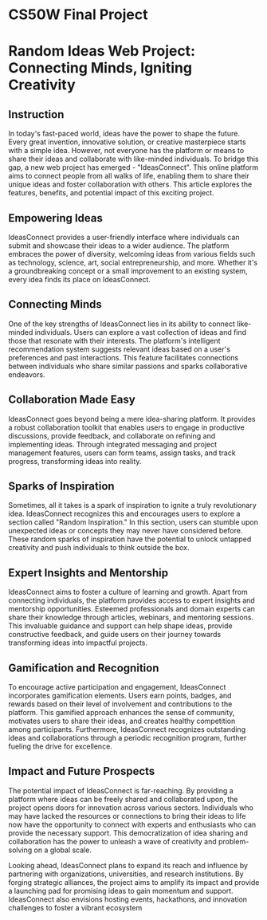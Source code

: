# CS50W Final Project

# Random Ideas Web Project: Connecting Minds, Igniting Creativity

## Instruction

In today's fast-paced world, ideas have the power to shape the future. Every great invention, innovative solution, or creative masterpiece starts with a simple idea. However, not everyone has the platform or means to share their ideas and collaborate with like-minded individuals. To bridge this gap, a new web project has emerged - "IdeasConnect". This online platform aims to connect people from all walks of life, enabling them to share their unique ideas and foster collaboration with others. This article explores the features, benefits, and potential impact of this exciting project.

## Empowering Ideas

IdeasConnect provides a user-friendly interface where individuals can submit and showcase their ideas to a wider audience. The platform embraces the power of diversity, welcoming ideas from various fields such as technology, science, art, social entrepreneurship, and more. Whether it's a groundbreaking concept or a small improvement to an existing system, every idea finds its place on IdeasConnect.

## Connecting Minds

One of the key strengths of IdeasConnect lies in its ability to connect like-minded individuals. Users can explore a vast collection of ideas and find those that resonate with their interests. The platform's intelligent recommendation system suggests relevant ideas based on a user's preferences and past interactions. This feature facilitates connections between individuals who share similar passions and sparks collaborative endeavors.

## Collaboration Made Easy

IdeasConnect goes beyond being a mere idea-sharing platform. It provides a robust collaboration toolkit that enables users to engage in productive discussions, provide feedback, and collaborate on refining and implementing ideas. Through integrated messaging and project management features, users can form teams, assign tasks, and track progress, transforming ideas into reality.

## Sparks of Inspiration

Sometimes, all it takes is a spark of inspiration to ignite a truly revolutionary idea. IdeasConnect recognizes this and encourages users to explore a section called "Random Inspiration." In this section, users can stumble upon unexpected ideas or concepts they may never have considered before. These random sparks of inspiration have the potential to unlock untapped creativity and push individuals to think outside the box.

## Expert Insights and Mentorship

IdeasConnect aims to foster a culture of learning and growth. Apart from connecting individuals, the platform provides access to expert insights and mentorship opportunities. Esteemed professionals and domain experts can share their knowledge through articles, webinars, and mentoring sessions. This invaluable guidance and support can help shape ideas, provide constructive feedback, and guide users on their journey towards transforming ideas into impactful projects.

## Gamification and Recognition

To encourage active participation and engagement, IdeasConnect incorporates gamification elements. Users earn points, badges, and rewards based on their level of involvement and contributions to the platform. This gamified approach enhances the sense of community, motivates users to share their ideas, and creates healthy competition among participants. Furthermore, IdeasConnect recognizes outstanding ideas and collaborations through a periodic recognition program, further fueling the drive for excellence.

## Impact and Future Prospects

The potential impact of IdeasConnect is far-reaching. By providing a platform where ideas can be freely shared and collaborated upon, the project opens doors for innovation across various sectors. Individuals who may have lacked the resources or connections to bring their ideas to life now have the opportunity to connect with experts and enthusiasts who can provide the necessary support. This democratization of idea sharing and collaboration has the power to unleash a wave of creativity and problem-solving on a global scale.

Looking ahead, IdeasConnect plans to expand its reach and influence by partnering with organizations, universities, and research institutions. By forging strategic alliances, the project aims to amplify its impact and provide a launching pad for promising ideas to gain momentum and support. IdeasConnect also envisions hosting events, hackathons, and innovation challenges to foster a vibrant ecosystem
